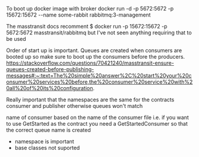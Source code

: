 To boot up docker image with broker
docker run -d -p 5672:5672 -p 15672:15672 --name some-rabbit rabbitmq:3-management

The masstransit docs recomment $ docker run -p 15672:15672 -p 5672:5672 masstransit/rabbitmq
but I've not seen anything requiring that to be used 

Order of start up is important. Queues are created when consumers are booted up so make sure to boot up the consumers before the producers.
https://stackoverflow.com/questions/70421240/masstransit-ensure-queues-created-before-publishing-messages#:~:text=The%20simple%20answer%2C%20start%20your%20consumer%20services%20before,the%20consumer%20service%20with%20all%20of%20its%20configuration.

Really important that the namespaces are the same for the contracts consumer and publisher otherwise queues won't match

name of consumer based on the name of the consumer file i.e. if you want to use GetStarted as the contract you need a GetStartedConsumer so that the correct queue name is created

- namespace is important
- base classes not suported